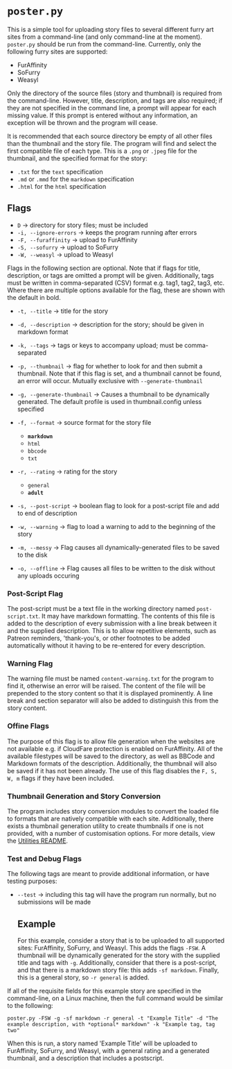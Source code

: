 # `poster.py`

This is a simple tool for uploading story files to several different furry art sites from a command-line (and only command-line at the moment). `poster.py` should be run from the command-line. Currently, only the following furry sites are supported:

- FurAffinity
- SoFurry
- Weasyl

Only the directory of the source files (story and thumbnail) is required from the command-line. However, title, description, and tags are also required; if they are not specified in the command line, a prompt will appear for each missing value. If this prompt is entered without any information, an exception will be thrown and the program will cease.

It is recommended that each source directory be empty of all other files than the thumbnail and the story file. The program will find and select the first compatible file of each type. This is a `.png` or `.jpeg` file for the thumbnail, and the specified format for the story:

- `.txt` for the `text` specification
- `.md` or `.mmd` for the `markdown` specification
- `.html` for the `html` specification

## Flags

- `D` -> directory for story files; must be included
- `-i, --ignore-errors` -> keeps the program running after errors
- `-F, --furaffinity` -> upload to FurAffinity
- `-S, --sofurry` -> upload to SoFurry
- `-W, --weasyl` -> upload to Weasyl

Flags in the following section are optional. Note that if flags for title, description, or tags are omitted a prompt will be given. Additionally, tags must be written in comma-separated (CSV) format e.g. tag1, tag2, tag3, etc. Where there are multiple options available for the flag, these are shown with the default in bold.

- `-t, --title` -> title for the story
- `-d, --description` -> description for the story; should be given in markdown format
- `-k, --tags` -> tags or keys to accompany upload; must be comma-separated
- `-p, --thumbnail` -> flag for whether to look for and then submit a thumbnail. Note that if this flag is set, and a thumbnail cannot be found, an error will occur. Mutually exclusive with `--generate-thumbnail`
- `-g, --generate-thumbnail` -> Causes a thumbnail to be dynamically generated. The default profile is used in thumbnail.config unless specified
- `-f, --format` -> source format for the story file

  - **`markdown`**
  - `html`
  - `bbcode`
  - `txt`

- `-r, --rating` -> rating for the story

  - `general`
  - **`adult`**

- `-s, --post-script` -> boolean flag to look for a post-script file and add to end of description

- `-w, --warning` -> flag to load a warning to add to the beginning of the story
- `-m, --messy` -> Flag causes all dynamically-generated files to be saved to the disk
- `-o, --offline` -> Flag causes all files to be written to the disk without any uploads occuring

### Post-Script Flag

The post-script must be a text file in the working directory named `post-script.txt`. It may have markdown formatting. The contents of this file is added to the description of every submission with a line break between it and the supplied description. This is to allow repetitive elements, such as Patreon reminders, 'thank-you's, or other footnotes to be added automatically without it having to be re-entered for every description.

### Warning Flag

The warning file must be named `content-warning.txt` for the program to find it, otherwise an error will be raised. The content of the file will be prepended to the story content so that it is displayed prominently. A line break and section separator will also be added to distinguish this from the story content.

### Offine Flags

The purpose of this flag is to allow file generation when the websites are not available e.g. if CloudFare protection is enabled on FurAffinity. All of the available filestypes will be saved to the directory, as well as BBCode and Markdown formats of the description. Additionally, the thumbnail will also be saved if it has not been already. The use of this flag disables the `F, S, W, m` flags if they have been included.

### Thumbnail Generation and Story Conversion

The program includes story conversion modules to convert the loaded file to formats that are natively compatible with each site. Additionally, there exists a thumbnail generation utility to create thumbnails if one is not provided, with a number of customisation options. For more details, view the [Utilities README](UTILITIESREADME.md).

### Test and Debug Flags

The following tags are meant to provide additional information, or have testing purposes:

- `--test` -> including this tag will have the program run normally, but no submissions will be made

  ## Example

  For this example, consider a story that is to be uploaded to all supported sites: FurAffinity, SoFurry, and Weasyl. This adds the flags `-FSW`. A thumbnail will be dynamically generated for the story with the supplied title and tags with `-g`. Additionally, consider that there is a post-script, and that there is a markdown story file: this adds `-sf markdown`. Finally, this is a general story, so `-r general` is added.

If all of the requisite fields for this example story are specified in the command-line, on a Linux machine, then the full command would be similar to the following:

`poster.py -FSW -g -sf markdown -r general -t "Example Title" -d "The example description, with *optional* markdown" -k "Example tag, tag two"`

When this is run, a story named 'Example Title' will be uploaded to FurAffinity, SoFurry, and Weasyl, with a general rating and a generated thumbnail, and a description that includes a postscript.
